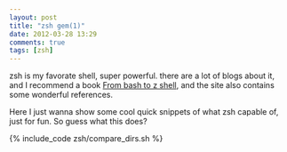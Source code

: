 ```yaml
---
layout: post
title: "zsh gem(1)"
date: 2012-03-28 13:29
comments: true
tags: [zsh]
---
```


zsh is my favorate shell, super powerful. there are a lot of blogs about it, and I recommend 
a book [From bash to z shell][book], and the site also contains some wonderful references.

[book]: http://www.bash2zsh.com/

Here I just wanna show some cool quick snippets of what zsh capable of, just for fun.
So guess what this does?

{% include_code zsh/compare_dirs.sh %}


